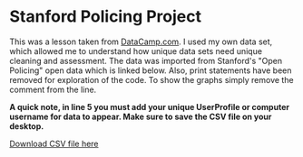 <h1>Stanford Policing Project</h1>

This was a lesson taken from [DataCamp.com](https://www.datacamp.com). I used my own data set, which allowed me to understand how unique data sets need unique cleaning and assessment. The data was imported from Stanford's "Open Policing" open data which is linked below. Also, print statements have been removed for exploration of the code. To show the graphs simply remove the comment from the line. 

__A quick note, in line 5 you must add your unique UserProfile or computer username for data to appear. Make sure to save the CSV file on your desktop.__

[Download CSV file here](https://stacks.stanford.edu/file/druid:kx738rc7407/kx738rc7407_ct_hartford_2019_12_17.csv.zip)

